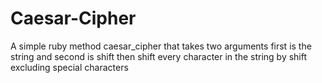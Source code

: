 # Caesar-Cipher
A simple ruby method caesar_cipher that takes two arguments first is the string and second is shift then shift every character in the string by shift excluding special characters
